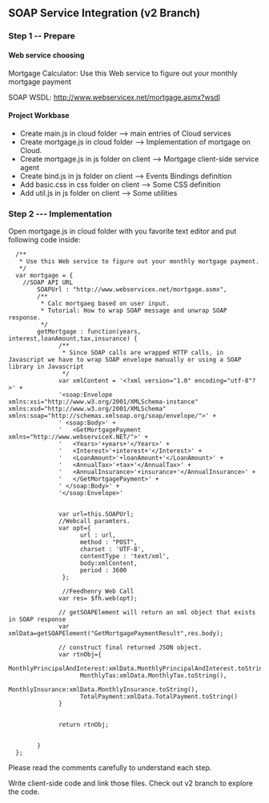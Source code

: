 ## SOAP Service Integration (v2 Branch)

### Step 1 -- Prepare 
#### Web service choosing

Mortgage Calculator: Use this Web service to figure out your monthly mortgage payment

SOAP WSDL: http://www.webservicex.net/mortgage.asmx?wsdl

#### Project Workbase

* Create main.js in cloud folder --> main entries of Cloud services
* Create mortgage.js in cloud folder --> Implementation of mortgage on Cloud.
* Create mortgage.js in js folder on client --> Mortgage client-side service agent
* Create bind.js in js folder on client --> Events Bindings definition
* Add basic.css in css folder on client --> Some CSS definition
* Add util.js in js folder on client --> Some utilities

### Step 2 --- Implementation

Open mortgage.js in cloud folder with you favorite text editor and put following code inside:

      /**
       * Use this Web service to figure out your monthly mortgage payment.
       */
      var mortgage = {
        //SOAP API URL
            SOAPUrl : "http://www.webservicex.net/mortgage.asmx",
            /**
             * Calc mortgaeg based on user input.
             * Tutorial: How to wrap SOAP message and unwrap SOAP response.
             */
            getMortgage : function(years, interest,loanAmount,tax,insurance) {
                  /**
                   * Since SOAP calls are wrapped HTTP calls, in Javascript we have to wrap SOAP envelope manually or using a SOAP library in Javascript
                   */
                  var xmlContent = '<?xml version="1.0" encoding="utf-8"?>' + 
                  '<soap:Envelope xmlns:xsi="http://www.w3.org/2001/XMLSchema-instance" xmlns:xsd="http://www.w3.org/2001/XMLSchema" xmlns:soap="http://schemas.xmlsoap.org/soap/envelope/">' + 
                  ' <soap:Body>' + 
                  '   <GetMortgagePayment xmlns="http://www.webserviceX.NET/">' + 
                  '   <Years>'+years+'</Years>' + 
                  '   <Interest>'+interest+'</Interest>' + 
                  '   <LoanAmount>'+loanAmount+'</LoanAmount>' + 
                  '   <AnnualTax>'+tax+'</AnnualTax>' + 
                  '   <AnnualInsurance>'+insurance+'</AnnualInsurance>' + 
                  '   </GetMortgagePayment>' + 
                  ' </soap:Body>' + 
                  '</soap:Envelope>'
                  
                  
                  var url=this.SOAPUrl;
                  //Webcall paramters.
                  var opt={
                        url : url,
                        method : "POST",
                        charset : 'UTF-8',
                        contentType : 'text/xml',
                        body:xmlContent,
                        period : 3600
                   };
                   
                   //Feedhenry Web Call
                  var res= $fh.web(opt);
                  
                  // getSOAPElement will return an xml object that exists in SOAP response
                  var xmlData=getSOAPElement("GetMortgagePaymentResult",res.body);
                  
                  // construct final returned JSON object.
                  var rtnObj={
                        MonthlyPrincipalAndInterest:xmlData.MonthlyPrincipalAndInterest.toString(),
                        MonthlyTax:xmlData.MonthlyTax.toString(),
                        MonthlyInsurance:xmlData.MonthlyInsurance.toString(),
                        TotalPayment:xmlData.TotalPayment.toString()
                  }
                  
                  
                  return rtnObj;
                  
                  
            }
      };

Please read the comments carefully to understand each step.

Write client-side code and link those files. Check out v2 branch to explore the code.
